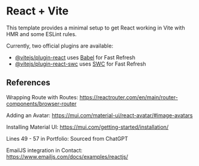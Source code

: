 # React + Vite

This template provides a minimal setup to get React working in Vite with HMR and some ESLint rules.

Currently, two official plugins are available:

- [@vitejs/plugin-react](https://github.com/vitejs/vite-plugin-react/blob/main/packages/plugin-react/README.md) uses [Babel](https://babeljs.io/) for Fast Refresh
- [@vitejs/plugin-react-swc](https://github.com/vitejs/vite-plugin-react-swc) uses [SWC](https://swc.rs/) for Fast Refresh



## References

Wrapping Route with Routes: https://reactrouter.com/en/main/router-components/browser-router

Adding an Avatar: https://mui.com/material-ui/react-avatar/#image-avatars

Installing Material UI: https://mui.com/getting-started/installation/

Lines 49 - 57 in Portfolio: Sourced from ChatGPT

EmailJS integration in Contact: https://www.emailjs.com/docs/examples/reactjs/